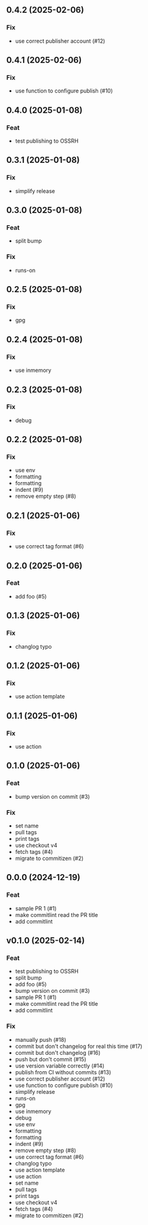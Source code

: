 ## 0.4.2 (2025-02-06)

### Fix

- use correct publisher account (#12)

## 0.4.1 (2025-02-06)

### Fix

- use function to configure publish (#10)

## 0.4.0 (2025-01-08)

### Feat

- test publishing to OSSRH

## 0.3.1 (2025-01-08)

### Fix

- simplify release

## 0.3.0 (2025-01-08)

### Feat

- split bump

### Fix

- runs-on

## 0.2.5 (2025-01-08)

### Fix

- gpg

## 0.2.4 (2025-01-08)

### Fix

- use inmemory

## 0.2.3 (2025-01-08)

### Fix

- debug

## 0.2.2 (2025-01-08)

### Fix

- use env
- formatting
- formatting
- indent (#9)
- remove empty step (#8)

## 0.2.1 (2025-01-06)

### Fix

- use correct tag format (#6)

## 0.2.0 (2025-01-06)

### Feat

- add foo (#5)

## 0.1.3 (2025-01-06)

### Fix

- changlog typo

## 0.1.2 (2025-01-06)

### Fix

- use action template

## 0.1.1 (2025-01-06)

### Fix

- use action

## 0.1.0 (2025-01-06)

### Feat

- bump version on commit (#3)

### Fix

- set name
- pull tags
- print tags
- use checkout v4
- fetch tags (#4)
- migrate to commitizen (#2)

## 0.0.0 (2024-12-19)

### Feat

- sample PR 1 (#1)
- make commitlint read the PR title
- add commitlint

## v0.1.0 (2025-02-14)

### Feat

- test publishing to OSSRH
- split bump
- add foo (#5)
- bump version on commit (#3)
- sample PR 1 (#1)
- make commitlint read the PR title
- add commitlint

### Fix

- manually push (#18)
- commit but don't changelog for real this time (#17)
- commit but don't changelog (#16)
- push but don't commit (#15)
- use version variable correctly (#14)
- publish from CI without commits (#13)
- use correct publisher account (#12)
- use function to configure publish (#10)
- simplify release
- runs-on
- gpg
- use inmemory
- debug
- use env
- formatting
- formatting
- indent (#9)
- remove empty step (#8)
- use correct tag format (#6)
- changlog typo
- use action template
- use action
- set name
- pull tags
- print tags
- use checkout v4
- fetch tags (#4)
- migrate to commitizen (#2)

